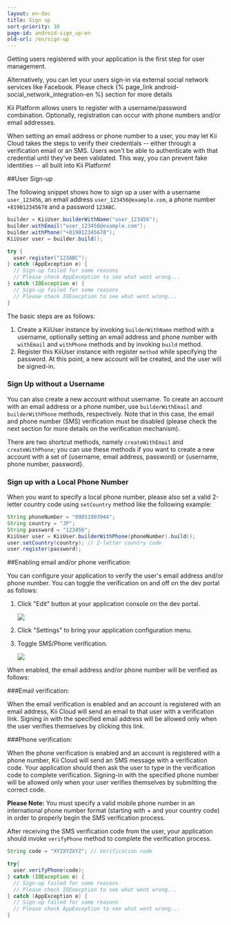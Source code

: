 ```yaml
---
layout: en-doc
title: Sign up
sort-priority: 10
page-id: android-sign_up-en
old-url: /en/sign-up
---
```

Getting users registered with your application is the first step for user management.

<p class="callout">Alternatively, you can let your users sign-in via external social network services like Facebook.  Please check {% page_link android-social_network_integration-en %} section for more details</p>

Kii Platform allows users to register with a username/password combination. Optionally, registration can occur with phone numbers and/or email addresses.

When setting an email address or phone number to a user, you may let Kii Cloud takes the steps to verify their credentials -- either through a verification email or an SMS. Users won't be able to authenticate with that credential until they've been validated. This way, you can prevent fake identities -- all built into Kii Platform!


##User Sign-up

The following snippet shows how to sign up a user with a username `user_123456`, an email address `user_123456@example.com`, a phone number `+819012345678` and a password `123ABC`.

```java
builder = KiiUser.builderWithName("user_123456");
builder.withEmail("user_123456@example.com");
builder.withPhone("+819012345678");
KiiUser user = builder.build();

try {
  user.register("123ABC");
} catch (AppException e) {
  // Sign-up failed for some reasons
  // Please check AppException to see what went wrong...
} catch (IOException e) {
  // Sign-up failed for some reasons
  // Please check IOExecption to see what went wrong...
}
```

The basic steps are as follows:

1. Create a KiiUser instance by invoking `builderWithName` method with a username, optionally setting an email address and phone number with `withEmail` and `withPhone` methods and by invoking `build` method.
2. Register this KiiUser instance with register `method` while specifying the password.  At this point, a new account will be created, and the user will be signed-in.

### Sign Up without a Username
You can also create a new account without username.  To create an account with an email address or a phone number, use `builderWithEmail` and `builderWithPhone` methods, respectively.  Note that in this case, the email and phone number (SMS) verification must be disabled (please check the next section for more details on the verification mechanism).

There are two shortcut methods, namely `createWithEmail` and `createWithPhone`;  you can use these methods if you want to create a new account with a set of {username, email address, password} or {username, phone number, password}.

### Sign up with a Local Phone Number
When you want to specify a local phone number, please also set a valid 2-letter country code using `setCountry` method like the following example:

```java
String phoneNumber = "09051903944";
String country = "JP";
String password = "123456";
KiiUser user = KiiUser.builderWithPhone(phoneNumber).build();
user.setCountry(country); // 2-letter country code
user.register(password);
```

##Enabling email and/or phone verification

You can configure your application to verify the user's email address and/or phone number.   You can toggle the verification on and off on the dev portal as follows:

1. Click "Edit" button at your application console on the dev portal.

    ![](01.png)

2. Click "Settings" to bring your application configuration menu.
3. Toggle SMS/Phone verification.

    ![](02.png)

When enabled, the email address and/or phone number will be verified as follows:

###Email verification:

When the email verification is enabled and an account is registered with an email address, Kii Cloud will send an email to that user with a verification link.  Signing in with the specified email address will be allowed only when the user verifies themselves by clicking this link.

###Phone verification:

When the phone verification is enabled and an account is registered with a phone number, Kii Cloud will send an SMS message with a verification code. Your application should then ask the user to type in the verification code to complete verification. Signing-in with the specified phone number will be allowed only when your user verifies themselves by submitting the correct code.

**Please Note:** You must specify a valid mobile phone number in an international phone number format (starting with + and your country code) in order to properly begin the SMS verification process.


After receiving the SMS verification code from the user, your application should invoke `verifyPhone` method to complete the verification process.

```java
String code = "XYZXYZXYZ"; // Verification code

try{
  user.verifyPhone(code);
} catch (IOException e) {
  // Sign-up failed for some reasons
  // Please check IOExecption to see what went wrong...
} catch (AppException e) {
  // Sign-up failed for some reasons
  // Please check AppException to see what went wrong...
}
```

